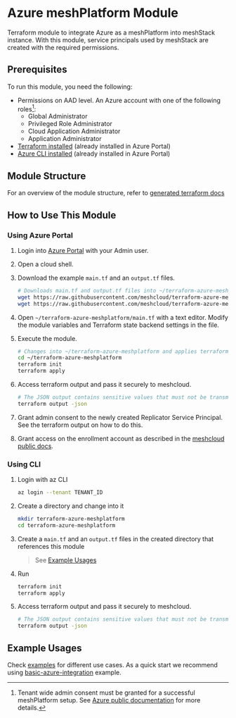 # Azure meshPlatform Module

Terraform module to integrate Azure as a meshPlatform into meshStack instance. With this module, service principals used by meshStack are created with the required permissions.

## Prerequisites

To run this module, you need the following:

- Permissions on AAD level. An Azure account with one of the following roles[^1]:
  - Global Administrator
  - Privileged Role Administrator
  - Cloud Application Administrator
  - Application Administrator
- [Terraform installed](https://learn.hashicorp.com/tutorials/terraform/install-cli) (already installed in Azure Portal)
- [Azure CLI installed](https://docs.microsoft.com/en-us/cli/azure/install-azure-cli) (already installed in Azure Portal)

[^1]: Tenant wide admin consent must be granted for a successful meshPlatform setup. See [Azure public documentation](https://docs.microsoft.com/en-us/azure/active-directory/manage-apps/grant-admin-consent#prerequisites) for more details.

## Module Structure

For an overview of the module structure, refer to [generated terraform docs](./TERRAFORM_DOCS.md)

## How to Use This Module

### Using Azure Portal

1. Login into [Azure Portal](https://portal.azure.com/) with your Admin user.

2. Open a cloud shell.

3. Download the example `main.tf` and an `output.tf` files.

    ```sh
    # Downloads main.tf and output.tf files into ~/terraform-azure-meshplatform
    wget https://raw.githubusercontent.com/meshcloud/terraform-azure-meshplatform/main/examples/basic-azure-integration/main.tf -P ~/terraform-azure-meshplatform
    wget https://raw.githubusercontent.com/meshcloud/terraform-azure-meshplatform/main/examples/basic-azure-integration/outputs.tf -P ~/terraform-azure-meshplatform
    ```

4. Open `~/terraform-azure-meshplatform/main.tf` with a text editor. Modify the module variables and Terraform state backend settings in the file.

5. Execute the module.

    ```sh
    # Changes into ~/terraform-azure-meshplatform and applies terraform
    cd ~/terraform-azure-meshplatform
    terraform init
    terraform apply
    ```

6. Access terraform output and pass it securely to meshcloud.

    ```sh
    # The JSON output contains sensitive values that must not be transmitted to meshcloud in plain text.
    terraform output -json
    ```

7. Grant admin consent to the newly created Replicator Service Principal. See the terraform output on how to do this.

8. Grant access on the enrollment account as described in the [meshcloud public docs](https://docs.dev.meshcloud.io/docs/meshstack.how-to.integrate-meshplatform-azure-manually.html#set-up-subscription-provisioning).

### Using CLI

1. Login with az CLI

    ```sh
   az login --tenant TENANT_ID
   ```

2. Create a directory and change into it

   ```sh
   mkdir terraform-azure-meshplatform
   cd terraform-azure-meshplatform
   ```

3. Create a `main.tf` and an `output.tf` files in the created directory that references this module
   > See [Example Usages](#example-usages)

4. Run

    ```sh
    terraform init
    terraform apply
    ```

5. Access terraform output and pass it securely to meshcloud.

    ```sh
    # The JSON output contains sensitive values that must not be transmitted to meshcloud in plain text.
    terraform output -json
    ```

## Example Usages

Check [examples](./examples/) for different use cases. As a quick start we recommend using [basic-azure-integration](./examples/basic-azure-integration) example.
